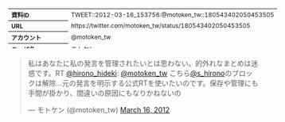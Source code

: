 <table style="font-size: 9pt; width: 610px; margin-bottom: 20px; height: 80px;">
<tbody>
    <tr>
        <th align=left>資料ID</th>
        <td align=left>TWEET::2012-03-16_153756:@motoken_tw::180543402050453505</td>
    </tr>
    <tr>
        <th align=left>URL</th>
        <td align=left>https://twitter.com/motoken_tw/status/180543402050453505</td>
    </tr>
    <tr>
        <th align=left>アカウント</th>
        <td align=left>@motoken_tw</td>
    </tr>
    <tr>
        <th align=left>ユーザ名</th>
        <td align=left>モトケン</td>
    </tr>
    <tr>
        <th align=left>ツイートの記録日時</th>
        <td align=left>created_at 2022-08-24_1445</td>
    </tr>
</tbody>
</table>
<blockquote class="twitter-tweet" data-width="450"  data-lang="ja"><p lang="ja" dir="ltr">私はあなたに私の発言を管理されたいとは思わない。的外れなまとめは迷惑です。RT <a href="https://twitter.com/hirono_hideki?ref_src=twsrc%5Etfw">@hirono_hideki</a>: <a href="https://twitter.com/motoken_tw?ref_src=twsrc%5Etfw">@motoken_tw</a> こちら<a href="https://twitter.com/s_hirono?ref_src=twsrc%5Etfw">@s_hirono</a>のブロックは解除…元の発言を明示する公式RTを使いたいのです。保存や管理にも手間が掛かり、間違いの原因にもなりかねないの</p>&mdash; モトケン (@motoken_tw) <a href="https://twitter.com/motoken_tw/status/180543402050453505?ref_src=twsrc%5Etfw">March 16, 2012</a></blockquote>
<script async src="https://platform.twitter.com/widgets.js" charset="utf-8"></script>


